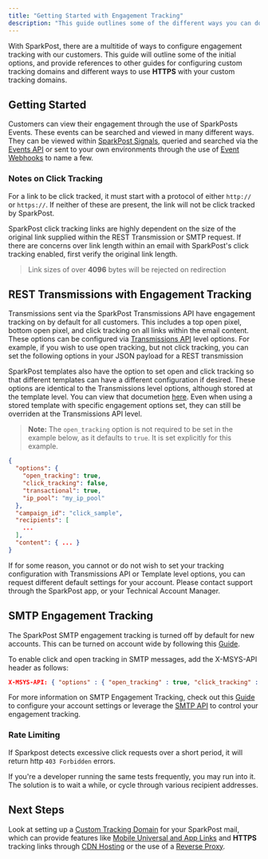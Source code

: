 ```yaml
---
title: "Getting Started with Engagement Tracking"
description: "This guide outlines some of the different ways you can do engagement tracking with SparkPost"
---
```


With SparkPost, there are a multitide of ways to configure engagement tracking with our customers.  This guide will outline some of the initial options, and provide references to other guides for configuring custom tracking domains and different ways to use **HTTPS** with your custom tracking domains.

## Getting Started
Customers can view their engagement through the use of SparkPosts Events.  These events can be searched and viewed in many different ways.  They can be viewed within [SparkPost Signals](https://www.sparkpost.com/docs/reporting/signals-analytics/), queried and searched via the [Events API](https://developers.sparkpost.com/api/events/) or sent to your own environments through the use of [Event Webhooks](https://developers.sparkpost.com/api/webhooks/) to name a few.

### Notes on Click Tracking
For a link to be click tracked, it must start with a protocol of either `http://` or `https://`.  If neither of these are present, the link will not be click tracked by SparkPost. 

SparkPost click tracking links are highly dependent on the size of the original link supplied within the REST Transmission or SMTP request.  If there are concerns over link length within an email with SparkPost's click tracking enabled, first verify the original link length.

> Link sizes of over **4096** bytes will be rejected on redirection

## REST Transmissions with Engagement Tracking
Transmissions sent via the SparkPost Transmissions API have engagement tracking on by default for all customers.  This includes a top open pixel, bottom open pixel, and click tracking on all links within the email content.  These options can be configured via [Transmissions API](https://developers.sparkpost.com/api/transmissions/) level options.  For example, if you wish to use open tracking, but not click tracking, you can set the following options in your JSON payload for a REST transmission

SparkPost templates also have the option to set open and click tracking so that different templates can have a different configuration if desired.  These options are identical to the Transmissions level options, although stored at the template level.  You can view that documetion [here](https://developers.sparkpost.com/api/templates/#header-template-object).  Even when using a stored template with specific engagement options set, they can still be overriden at the Transmissions API level.

> **Note:** The `open_tracking` option is not required to be set in the example below, as it defaults to `true`.  It is set explicitly for this example.


```json
{
  "options": {
    "open_tracking": true,
    "click_tracking": false,
    "transactional": true,
    "ip_pool": "my_ip_pool"
  },
  "campaign_id": "click_sample",
  "recipients": [
    ...
  ],
  "content": { ... }
}
```

If for some reason, you cannot or do not wish to set your tracking configuration with Transmissions API or Template level options, you can request different default settings for your account.  Please contact support through the SparkPost app, or your Technical Account Manager.

## SMTP Engagement Tracking
The SparkPost SMTP engagement tracking is turned off by default for new accounts.  This can be turned on account wide by following this [Guide](https://www.sparkpost.com/docs/tech-resources/smtp-engagement-tracking/).

To enable click and open tracking in SMTP messages, add the X-MSYS-API header as follows:

```json
X-MSYS-API: { "options" : { "open_tracking" : true, "click_tracking" : true } }
```

For more information on SMTP Engagement Tracking, check out this [Guide](https://www.sparkpost.com/docs/tech-resources/smtp-engagement-tracking/) to configure your account settings or leverage the [SMTP API](https://developers.sparkpost.com/api/smtp/) to control your engagement tracking. 

### Rate Limiting
If Sparkpost detects excessive click requests over a short period, it will return http `403 Forbidden` errors.

If you're a developer running the same tests frequently, you may run into it. The solution is to wait a while, or cycle through various recipient addresses.

## Next Steps
Look at setting up a [Custom Tracking Domain](https://www.sparkpost.com/docs/tech-resources/enabling-multiple-custom-tracking-domains/) for your SparkPost mail, which can provide features like [Mobile Universal and App Links](https://www.sparkpost.com/docs/tech-resources/deep-links-self-serve/) and **HTTPS** tracking links through [CDN Hosting](https://www.sparkpost.com/docs/tech-resources/enabling-https-engagement-tracking-on-sparkpost/) or the use of a [Reverse Proxy](https://www.sparkpost.com/docs/tech-resources/using-proxy-https-tracking-domain/).
